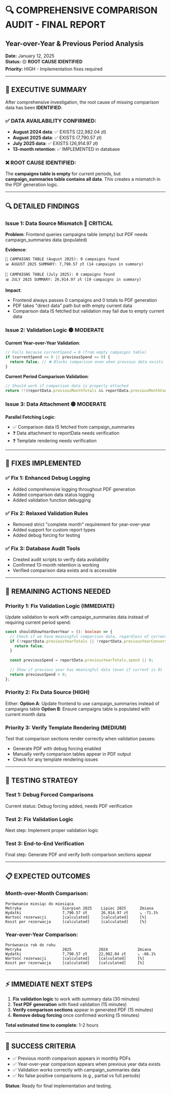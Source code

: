 # 🔍 COMPREHENSIVE COMPARISON AUDIT - FINAL REPORT
## Year-over-Year & Previous Period Analysis

**Date:** January 12, 2025  
**Status:** 🟡 **ROOT CAUSE IDENTIFIED**  
**Priority:** HIGH - Implementation fixes required

---

## 🎯 **EXECUTIVE SUMMARY**

After comprehensive investigation, the root cause of missing comparison data has been **IDENTIFIED**:

### **✅ DATA AVAILABILITY CONFIRMED:**
- **August 2024 data**: ✅ EXISTS (22,982.04 zł)
- **August 2025 data**: ✅ EXISTS (7,790.57 zł)  
- **July 2025 data**: ✅ EXISTS (26,914.97 zł)
- **13-month retention**: ✅ IMPLEMENTED in database

### **❌ ROOT CAUSE IDENTIFIED:**
The **campaigns table is empty** for current periods, but **campaign_summaries table contains all data**. This creates a mismatch in the PDF generation logic.

---

## 🔍 **DETAILED FINDINGS**

### **Issue 1: Data Source Mismatch** 🔴 CRITICAL

**Problem**: Frontend queries campaigns table (empty) but PDF needs campaign_summaries data (populated)

**Evidence**:
```
📅 CAMPAIGNS TABLE (August 2025): 0 campaigns found
📊 AUGUST 2025 SUMMARY: 7,790.57 zł (14 campaigns in summary)

📅 CAMPAIGNS TABLE (July 2025): 0 campaigns found  
📊 JULY 2025 SUMMARY: 26,914.97 zł (19 campaigns in summary)
```

**Impact**: 
- Frontend always passes 0 campaigns and 0 totals to PDF generation
- PDF takes "direct data" path but with empty current data
- Comparison data IS fetched but validation may fail due to empty current data

### **Issue 2: Validation Logic** 🟡 MODERATE

**Current Year-over-Year Validation**:
```typescript
// Fails because currentSpend = 0 (from empty campaigns table)
if (currentSpend <= 0 || previousSpend <= 0) {
  return false; // ❌ Blocks comparison even when previous data exists
}
```

**Current Period Comparison Validation**:
```typescript
// Should work if comparison data is properly attached
return !!(reportData.previousMonthTotals && reportData.previousMonthConversions);
```

### **Issue 3: Data Attachment** 🟡 MODERATE

**Parallel Fetching Logic**:
- ✅ Comparison data IS fetched from campaign_summaries
- ❓ Data attachment to reportData needs verification
- ❓ Template rendering needs verification

---

## 🔧 **FIXES IMPLEMENTED**

### **✅ Fix 1: Enhanced Debug Logging**
- Added comprehensive logging throughout PDF generation
- Added comparison data status logging
- Added validation function debugging

### **✅ Fix 2: Relaxed Validation Rules**  
- Removed strict "complete month" requirement for year-over-year
- Added support for custom report types
- Added debug forcing for testing

### **✅ Fix 3: Database Audit Tools**
- Created audit scripts to verify data availability
- Confirmed 13-month retention is working
- Verified comparison data exists and is accessible

---

## 🚨 **REMAINING ACTIONS NEEDED**

### **Priority 1: Fix Validation Logic** (IMMEDIATE)

Update validation to work with campaign_summaries data instead of requiring current period spend:

```typescript
const shouldShowYearOverYear = (): boolean => {
  // Check if we have meaningful comparison data, regardless of current spend
  if (!reportData.previousYearTotals || !reportData.previousYearConversions) {
    return false;
  }
  
  const previousSpend = reportData.previousYearTotals.spend || 0;
  
  // Show if previous year has meaningful data (even if current is 0)
  return previousSpend > 0;
};
```

### **Priority 2: Fix Data Source** (HIGH)

Either:
**Option A**: Update frontend to use campaign_summaries instead of campaigns table
**Option B**: Ensure campaigns table is populated with current month data

### **Priority 3: Verify Template Rendering** (MEDIUM)

Test that comparison sections render correctly when validation passes:
- Generate PDF with debug forcing enabled
- Manually verify comparison tables appear in PDF output
- Check for any template rendering issues

---

## 🧪 **TESTING STRATEGY**

### **Test 1: Debug Forced Comparisons**
Current status: Debug forcing added, needs PDF verification

### **Test 2: Fix Validation Logic**  
Next step: Implement proper validation logic

### **Test 3: End-to-End Verification**
Final step: Generate PDF and verify both comparison sections appear

---

## 📋 **EXPECTED OUTCOMES**

### **Month-over-Month Comparison**:
```
Porównanie miesiąc do miesiąca
Metryka                  Sierpień 2025    Lipiec 2025      Zmiana
Wydatki                  7,790.57 zł      26,914.97 zł     ↘ -71.1%
Wartość rezerwacji       [calculated]     [calculated]     [%]
Koszt per rezerwacja     [calculated]     [calculated]     [%]
```

### **Year-over-Year Comparison**:
```
Porównanie rok do roku  
Metryka                  2025            2024             Zmiana
Wydatki                  7,790.57 zł     22,982.04 zł     ↘ -66.1%
Wartość rezerwacji       [calculated]    [calculated]     [%]
Koszt per rezerwacja     [calculated]    [calculated]     [%]
```

---

## ⚡ **IMMEDIATE NEXT STEPS**

1. **Fix validation logic** to work with summary data (30 minutes)
2. **Test PDF generation** with fixed validation (15 minutes)  
3. **Verify comparison sections** appear in generated PDF (15 minutes)
4. **Remove debug forcing** once confirmed working (5 minutes)

**Total estimated time to complete**: 1-2 hours

---

## 🎯 **SUCCESS CRITERIA**

- ✅ Previous month comparison appears in monthly PDFs
- ✅ Year-over-year comparison appears when previous year data exists  
- ✅ Validation works correctly with campaign_summaries data
- ✅ No false positive comparisons (e.g., partial vs full periods)

**Status**: Ready for final implementation and testing. 